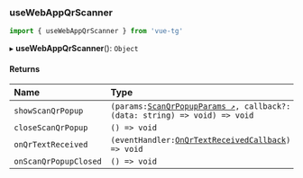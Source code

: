 ### useWebAppQrScanner

```ts
import { useWebAppQrScanner } from 'vue-tg'
```

▸ **useWebAppQrScanner**(): `Object`

#### Returns

| Name                  | Type                                                                                                                                      |
| :-------------------- | :---------------------------------------------------------------------------------------------------------------------------------------- |
| `showScanQrPopup`     | `(params:`[`ScanQrPopupParams ↗`](https://core.telegram.org/bots/webapps#scanqrpopupparams)`, callback?: (data: string) => void) => void` |
| `closeScanQrPopup`    | `() => void`                                                                                                                              |
| `onQrTextReceived`    | `(eventHandler:`[`OnQrTextReceivedCallback`](#onqrtextreceivedcallback)`) => void`                                                        |
| `onScanQrPopupClosed` | `() => void`                                                                                                                              |
